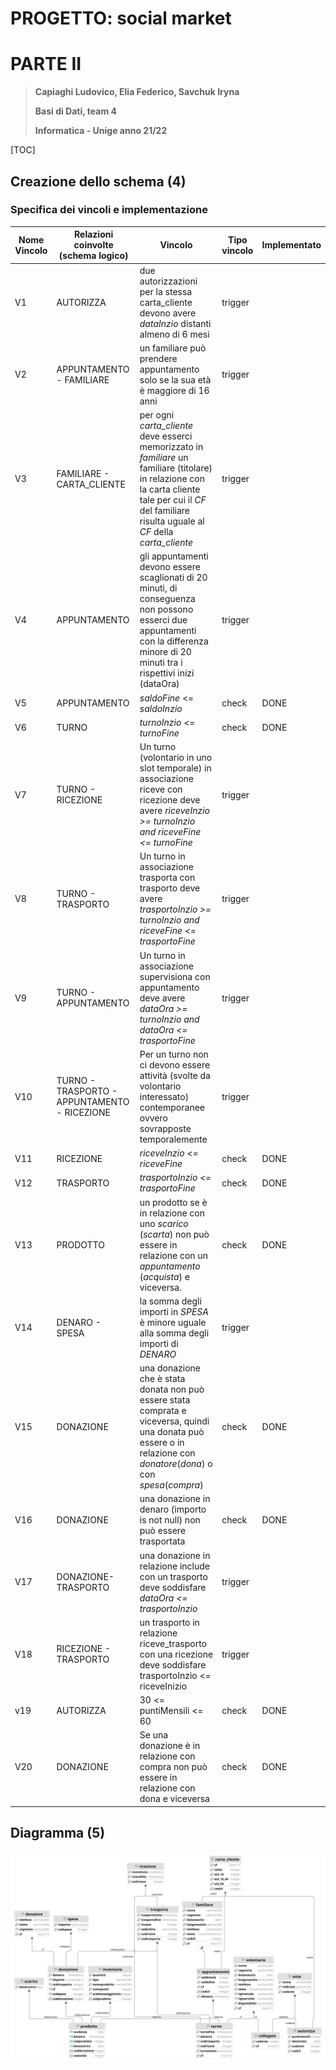 # PROGETTO: social market 

# PARTE II

> **Capiaghi Ludovico, Elia Federico, Savchuk Iryna**
>
> **Basi di Dati, team 4**
>
> **Informatica - Unige anno 21/22**

[TOC]



## Creazione dello schema (4)

### Specifica dei vincoli e implementazione

| Nome Vincolo | Relazioni coinvolte (schema logico)          | Vincolo                                                      | Tipo vincolo | Implementato |
| ------------ | -------------------------------------------- | ------------------------------------------------------------ | ------------ | ------------ |
| V1           | AUTORIZZA                                    | due autorizzazioni per la stessa carta_cliente devono avere *dataInzio* distanti almeno di 6 mesi | trigger      |              |
| V2           | APPUNTAMENTO - FAMILIARE                     | un familiare può prendere appuntamento solo se la sua età è maggiore di 16 anni | trigger      |              |
| V3           | FAMILIARE - CARTA_CLIENTE                    | per ogni *carta_cliente* deve esserci memorizzato in *familiare* un familiare  (titolare)  in relazione con la carta cliente tale per cui il  *CF* del familiare risulta uguale al *CF* della *carta_cliente* | trigger      |              |
| V4           | APPUNTAMENTO                                 | gli appuntamenti devono essere scaglionati di 20 minuti, di conseguenza non possono esserci due appuntamenti con la differenza minore di 20 minuti tra i rispettivi inizi (dataOra) | trigger      |              |
| V5           | APPUNTAMENTO                                 | *saldoFine* <= *saldoInzio*                                  | check        | DONE         |
| V6           | TURNO                                        | *turnoInzio <= turnoFine*                                    | check        | DONE         |
| V7           | TURNO - RICEZIONE                            | Un turno (volontario in uno slot temporale) in associazione riceve con ricezione deve avere *riceveInzio >= turnoInzio and riceveFine <= turnoFine* | trigger      |              |
| V8           | TURNO - TRASPORTO                            | Un turno in associazione trasporta con trasporto deve avere *trasportoInzio >= turnoInzio and riceveFine <= trasportoFine* | trigger      |              |
| V9           | TURNO - APPUNTAMENTO                         | Un turno in associazione supervisiona con appuntamento deve avere *dataOra >= turnoInzio and dataOra <= trasportoFine* | trigger      |              |
| V10          | TURNO - TRASPORTO - APPUNTAMENTO - RICEZIONE | Per un turno non ci devono essere attività (svolte da volontario interessato) contemporanee ovvero sovrapposte temporalemente | trigger      |              |
| V11          | RICEZIONE                                    | *riceveInzio <= riceveFine*                                  | check        | DONE         |
| V12          | TRASPORTO                                    | *trasportoInzio <= trasportoFine*                            | check        | DONE         |
| V13          | PRODOTTO                                     | un prodotto se è in relazione con uno *scarico* (*scarta*) non può essere in relazione con un *appuntamento* (*acquista*) e viceversa. | check        | DONE         |
| V14          | DENARO - SPESA                               | la somma degli importi in *SPESA* è minore uguale alla somma degli importi di *DENARO* | trigger      |              |
| V15          | DONAZIONE                                    | una  donazione che è stata donata non può essere stata comprata e viceversa, quindi una donata può essere o in relazione con *donatore*(*dona*) o con *spesa*(*compra*) | check        | DONE         |
| V16          | DONAZIONE                                    | una donazione in denaro (importo is not null) non può essere trasportata | check        | DONE         |
| V17          | DONAZIONE- TRASPORTO                         | una donazione in relazione include con un trasporto deve soddisfare *dataOra <= trasportoInzio* | trigger      |              |
| V18          | RICEZIONE - TRASPORTO                        | un trasporto in relazione riceve_trasporto con una ricezione deve soddisfare trasportoInzio <= riceveInizio | trigger      |              |
| v19          | AUTORIZZA                                    | 30 <= puntiMensili <= 60                                     | check        | DONE         |
| V20          | DONAZIONE                                    | Se una donazione è in relazione con compra non può essere in relazione con dona e viceversa | check        | DONE         |

## Diagramma (5)

![Diagramma BD Social Market](socialmarket.svg)
